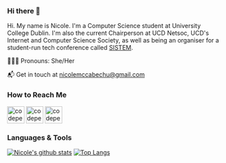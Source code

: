 ### Hi there 👋

Hi. My name is Nicole. I'm a Computer Science student at University College Dublin. I'm also the current Chairperson at UCD Netsoc, UCD's Internet and Computer Science Society, as well as being an organiser for a student-run tech conference called [SISTEM](https://sistem.intersocs.ie/).


👩🏻‍💻 Pronouns: She/Her

📬 Get in touch at nicolemccabechu@gmail.com




### How to Reach Me

<p align="left">
  <a href="https://www.linkedin.com/in/nicolemccabechu/" target="blank"><img align="center" src="https://cdn.jsdelivr.net/npm/simple-icons@3.0.1/icons/linkedin.svg" alt="codeperfectplus" height="40" width="40" /></a>
<a href="https://www.twitter.com/nicolemccabechu/" target="blank"><img align="center" src="https://cdn.jsdelivr.net/npm/simple-icons@3.0.1/icons/twitter.svg" alt="codeperfectplus" height="40" width="40" /></a>
<a href="https://www.instagram.com/nicolemccabechu/" target="blank"><img align="center" src="https://cdn.jsdelivr.net/npm/simple-icons@3.0.1/icons/instagram.svg" alt="codeperfectplus" height="40" width="40" /></a>
</p>

### Languages & Tools


[![Nicole's github stats](https://github-readme-stats.vercel.app/api?username=nicolemccabechu&show_icons=true&theme=synthwave)](https://github.com/anuraghazra/github-readme-stats)
[![Top Langs](https://github-readme-stats.vercel.app/api/top-langs/?username=nicolemccabechu&show_icons=true&theme=synthwave&layout=compact)](https://github.com/anuraghazra/github-readme-stats)

